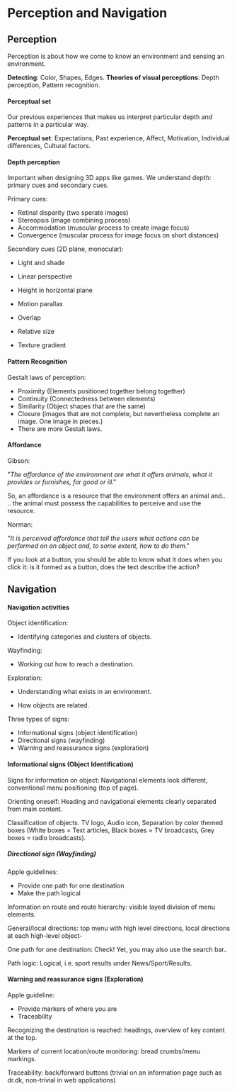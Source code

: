 # Perception and Navigation

## Perception

Perception is about how we come to know an environment and sensing an environment.

**Detecting**: Color, Shapes, Edges. **Theories of visual perceptions**: Depth perception, Pattern recognition.

#### Perceptual set

Our previous experiences that makes us interpret particular depth and patterns in a particular way.

**Perceptual set**: Expectations, Past experience, Affect, Motivation, Individual differences, Cultural factors.

#### Depth perception

Important when designing 3D apps like games. We understand depth: primary cues and secondary cues.

Primary cues:

- Retinal disparity (two sperate images)
- Stereopsis (image combining process)
- Accommodation (muscular process to create image focus)
- Convergence (muscular process for image focus on short distances)

Secondary cues (2D plane, monocular):

- Light and shade

- Linear perspective

- Height in horizontal plane
- Motion parallax
- Overlap
- Relative size
- Texture gradient

#### Pattern Recognition

Gestalt laws of perception:

- Proximity (Elements positioned together belong together)
- Continuity (Connectedness between elements)
- Similarity (Object shapes that are the same)
- Closure (images that are not complete, but nevertheless complete an image. One image in pieces.)
- There are more Gestalt laws.

#### Affordance

Gibson:

"*The affordance of the environment are what it offers animals, what it provides or furnishes, for good or ill*."

So, an affordance is a resource that the environment offers an animal and.. .. the animal must possess the capabilities to perceive and use the resource.

Norman:

"*It is perceived affordance that tell the users what actions can be performed on an object and, to some extent, how to do them*."

If you look at a button, you should be able to know what it does when you click it: is it formed as a button, does the text describe the action?

## Navigation

#### Navigation activities

Object identification: 

- Identifying categories and clusters of objects.

Wayfinding: 

- Working out how to reach a destination.

Exploration: 

- Understanding what exists in an environment.

- How objects are related.

Three types of signs:

- Informational signs (object identification)
- Directional signs (wayfinding)
- Warning and reassurance signs (exploration)

#### Informational signs (Object Identification)

Signs for information on object: Navigational elements look different, conventional menu positioning (top of page).

Orienting oneself: Heading and navigational elements clearly separated from main content.

Classification of objects. TV logo, Audio icon, Separation by color themed boxes (White boxes = Text articles, Black boxes = TV broadcasts, Grey boxes = radio broadcasts).

##### Directional sign (Wayfinding)

Apple guidelines:

- Provide one path for one destination
- Make the path logical

Information on route and route hierarchy: visible layed division of menu elements.

General/local directions: top menu with high level directions, local directions at each high-level object-

One path for one destination: Check! Yet, you may also use the search bar..

Path logic: Logical, i.e. sport results under News/Sport/Results.

#### Warning and reassurance signs (Exploration)

Apple guideline:

- Provide markers of where you are
- Traceability

Recognizing the destination is reached: headings, overview of key content at the top.

Markers of current location/route monitoring: bread crumbs/menu markings.

Traceability: back/forward buttons (trivial on an information page such as dr.dk, non-trivial in web applications)
